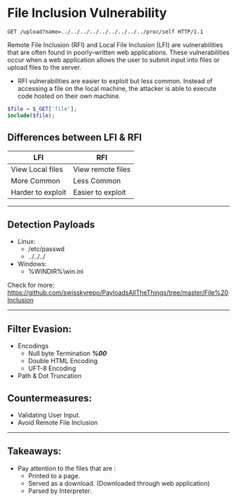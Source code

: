 # File Inclusion Vulnerability


`GET /upload?name=../../../../../../../../../proc/self HTTP/1.1`

Remote File Inclusion (RFI) and Local File Inclusion (LFI) are vulnerabilities that are often found in poorly-written web applications. These vulnerabilities occur when a web application allows the user to submit input into files or upload files to the server.

- RFI vulnerabilities are easier to exploit but less common. Instead of accessing a file on the local machine, the attacker is able to execute code hosted on their own machine.

```php
$file = $_GET['file'];
include($file);
```

## Differences between LFI & RFI
| LFI | RFI |
|---- | ----| 
|View Local files|View remote files|
|More Common|Less Common|
|Harder to exploit|Easier to exploit|


***

## Detection Payloads
- Linux:
	- /etc/passwd
	- ../../../
- Windows:
	- %WINDIR%\win.ini

Check for more: https://github.com/swisskyrepo/PayloadsAllTheThings/tree/master/File%20Inclusion
***

## Filter Evasion:
- Encodings
	- Null byte Termination ***%00***
	- Double HTML Encoding
	- UFT-8 Encoding
- Path & Dot Truncation

## Countermeasures:

- Validating User Input.
- Avoid Remote File Inclusion

***

## Takeaways: 

- Pay attention to the files that are :
	- Printed to a page.
	- Served as a download. (Downloaded through web application)
	- Parsed by Interpreter.

